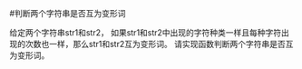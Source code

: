#判断两个字符串是否互为变形词

给定两个字符串str1和str2，
如果str1和str2中出现的字符种类一样且每种字符出现的次数也一样，那么str1和str2互为变形词。
请实现函数判断两个字符串是否互为变形词。